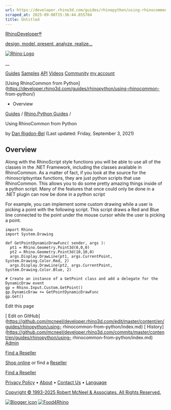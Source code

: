 ```yaml
---
url: https://developer.rhino3d.com/guides/rhinopython/using-rhinocommon-from-python/
scraped_at: 2025-09-08T15:36:44.855784
title: Untitled
---
```


[RhinoDeveloper®](/)

[design, model, present, analyze, realize...](/)

[![Rhino Logo](https://developer.rhino3d.com/images/rhinodevlogo.png)](/)

__

[Guides](https://developer.rhino3d.com/guides)
[Samples](https://developer.rhino3d.com/samples)
[API](https://developer.rhino3d.com/api)
[Videos](https://developer.rhino3d.com/videos)
[Community](https://discourse.mcneel.com/c/rhino-developer) [my account
](https://www.rhino3d.com/my-account/ "Manage your account, licenses, and
teams")

[Using RhinoCommon from
Python](https://developer.rhino3d.com/guides/rhinopython/using-rhinocommon-
from-python/)

  * Overview

[Guides](https://developer.rhino3d.com/en/guides/) / [Rhino.Python
Guides](https://developer.rhino3d.com/en/guides/rhinopython/) /

Using RhinoCommon from Python

by [Dan Rigdon-Bel](https://discourse.mcneel.com/u/dan/) (Last updated:
Friday, September 3, 2021)

## Overview

Along with the RhinoScript style functions you will be able to use all of the
classes in the .NET Framework, including the classes available in RhinoCommon.
As a matter of fact, if you look at the source for the rhinoscriptsyntax
functions, they are just python scripts that use RhinoCommon. This allows you
to do some pretty amazing things inside of a python script. Many of the
features that once could only be done in a .NET plugin can now be done in a
python script

For example, you can implement some custom drawing while a user is picking a
point with the following script. This script draws a Red and Blue line
connected to the point under the mouse cursor while the user is picking a
point.

    
    
    import Rhino
    import System.Drawing
    
    def GetPointDynamicDrawFunc( sender, args ):
      pt1 = Rhino.Geometry.Point3d(0,0,0)
      pt2 = Rhino.Geometry.Point3d(10,10,0)
      args.Display.DrawLine(pt1, args.CurrentPoint, System.Drawing.Color.Red, 2)
      args.Display.DrawLine(pt2, args.CurrentPoint, System.Drawing.Color.Blue, 2)
    
    # Create an instance of a GetPoint class and add a delegate for the DynamicDraw event
    gp = Rhino.Input.Custom.GetPoint()
    gp.DynamicDraw += GetPointDynamicDrawFunc
    gp.Get()
    

Edit this page

[ Edit on
GitHub](https://github.com/mcneel/developer.rhino3d.com/edit/master/content/en/guides/rhinopython/using-
rhinocommon-from-python/index.md) [
History](https://github.com/mcneel/developer.rhino3d.com/commits/master/content/en/guides/rhinopython/using-
rhinocommon-from-python/index.md) [
Admin](https://developer.rhino3d.com/admin)

[Find a Reseller](https://www.rhino3d.com/sales)

[Shop online](https://www.rhino3d.com/store) or find a
[Reseller](https://www.rhino3d.com/sales)

[Find a Reseller](https://www.rhino3d.com/sales)

[Privacy Policy](https://www.rhino3d.com/privacy) •
[About](https://www.rhino3d.com/mcneel/about) • [Contact
Us](https://www.rhino3d.com/mcneel/contact) • [
Language](https://www.rhino3d.com/language "Change to a different region or
language")

[Copyright © 1993-2025 Robert McNeel & Associates. All Rights
Reserved.](https://www.rhino3d.com/mcneel/about)

[](https://www.facebook.com/McNeelRhinoceros/)
[](https://twitter.com/bobmcneel) [](https://www.linkedin.com/groups/75313/)
[](https://www.youtube.com/user/RhinoGuide/videos) [](https://vimeo.com/rhino)
[![Blogger
icon](https://developer.rhino3d.com/images/blogger.svg)](http://blog.rhino3d.com/)
[![Food4Rhino](https://developer.rhino3d.com/images/f4r_icon_01.svg)](https://www.food4rhino.com)

